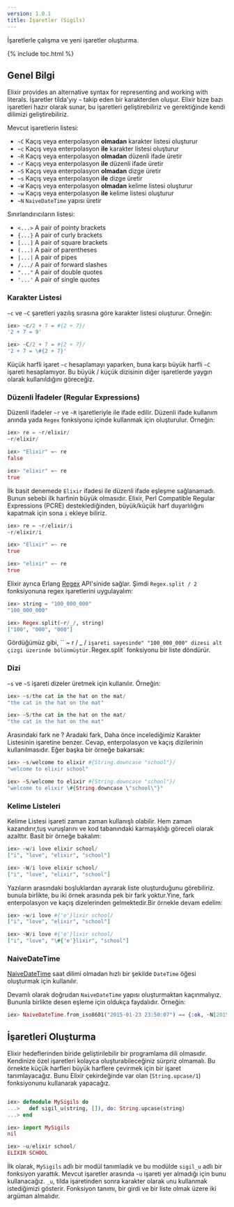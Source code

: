 ```yaml
---
version: 1.0.1
title: İşaretler (Sigils)
---
```


İşaretlerle çalışma ve yeni işaretler oluşturma.

{% include toc.html %}

## Genel Bilgi

Elixir provides an alternative syntax for representing and working with literals. İşaretler tilda'yıy `~` takip eden bir karakterden oluşur. Elixir bize bazı işaretleri hazır olarak sunar, bu işaretleri geliştirebiliriz ve gerektiğinde kendi dilimizi geliştirebiliriz.

Mevcut işaretlerin listesi:

  - `~C` Kaçış veya enterpolasyon **olmadan**  karakter listesi oluşturur
  - `~c` Kaçış veya enterpolasyon **ile**  karakter listesi oluşturur
  - `~R` Kaçış veya enterpolasyon **olmadan** düzenli ifade üretir
  - `~r` Kaçış veya enterpolasyon **ile** düzenli ifade üretir
  - `~S` Kaçış veya enterpolasyon **olmadan**  dizge üretir
  - `~s` Kaçış veya enterpolasyon **ile**  dizge üretir
  - `~W` Kaçış veya enterpolasyon **olmadan** kelime listesi oluşturur
  - `~w` Kaçış veya enterpolasyon **ile** kelime listesi oluşturur
  - `~N` `NaiveDateTime` yapısı üretir

Sınırlandırıcıların listesi:

  - `<...>` A pair of pointy brackets
  - `{...}` A pair of curly brackets
  - `[...]` A pair of square brackets
  - `(...)` A pair of parentheses
  - `|...|` A pair of pipes
  - `/.../` A pair of forward slashes
  - `"..."` A pair of double quotes
  - `'...'` A pair of single quotes

### Karakter Listesi

`~c` ve `~C` şaretleri yazılış sırasına göre karakter listesi oluşturur. Örneğin:

```elixir
iex> ~c/2 + 7 = #{2 + 7}/
'2 + 7 = 9'

iex> ~C/2 + 7 = #{2 + 7}/
'2 + 7 = \#{2 + 7}'
```

Küçük harfli işaret `~c` hesaplamayı yaparken, buna karşı büyük harfli `~C` işareti hesaplamıyor. Bu büyük / küçük dizisinin diğer işaretlerde yaygın olarak kullanıldığını göreceğiz.

### Düzenli İfadeler (Regular Expressions)

Düzenli ifadeler `~r` ve `~R` işaretleriyle ile ifade edilir. Düzenli ifade kullanım anında yada `Regex` fonksiyonu içinde kullanmak için oluşturulur. Örneğin:

```elixir
iex> re = ~r/elixir/
~r/elixir/

iex> "Elixir" =~ re
false

iex> "elixir" =~ re
true
```

İlk basit denemede `Elixir` ifadesi ile düzenli ifade eşleşme sağlanamadı. Bunun sebebi ilk harfinin büyük olmasıdır. Elixir,  Perl Compatible Regular Expressions (PCRE) desteklediğinden, büyük/küçük harf duyarlılığını kapatmak için sona `i` ekleye biliriz.

```elixir
iex> re = ~r/elixir/i
~r/elixir/i

iex> "Elixir" =~ re
true

iex> "elixir" =~ re
true
```

Elixir ayrıca Erlang [Regex](https://hexdocs.pm/elixir/Regex.html) API'sinide sağlar. Şimdi `Regex.split / 2` fonksiyonuna regex işaretlerini uygulayalım:
```elixir
iex> string = "100_000_000"
"100_000_000"

iex> Regex.split(~r/_/, string)
["100", "000", "000"]
```
Gördüğümüz gibi, `` ~ r / _ / ` işareti sayesinde" "100_000_000" dizesi alt çizgi üzerinde bölünmüştür. `Regex.split` fonksiyonu bir liste döndürür.


### Dizi

`~s` ve `~S` işareti dizeler üretmek için kullanılır. Örneğin:

```elixir
iex> ~s/the cat in the hat on the mat/
"the cat in the hat on the mat"

iex> ~S/the cat in the hat on the mat/
"the cat in the hat on the mat"
```

Arasındaki fark ne ? Aradaki fark, Daha önce incelediğimiz Karakter Listesinin işaretine benzer. Cevap, enterpolasyon ve kaçış dizilerinin kullanılmasıdır. Eğer başka bir örneğe bakarsak:

```elixir
iex> ~s/welcome to elixir #{String.downcase "school"}/
"welcome to elixir school"

iex> ~S/welcome to elixir #{String.downcase "school"}/
"welcome to elixir \#{String.downcase \"school\"}"
```

### Kelime Listeleri

Kelime Listesi işareti zaman zaman kullanışlı olabilir. Hem zaman kazandırır,tuş vuruşlarını ve kod tabanındaki karmaşıklığı göreceli olarak azalttır. Basit bir örneğe bakalım:

```elixir
iex> ~w/i love elixir school/
["i", "love", "elixir", "school"]

iex> ~W/i love elixir school/
["i", "love", "elixir", "school"]
```

Yazıların arasındaki boşluklardan ayırarak liste oluşturduğunu görebiliriz. bunula birlikte, bu iki örnek arasında pek bir fark yoktur.Yine, fark enterpolasyon ve kaçış dizelerinden gelmektedir.Bir örnekle devam edelim:

```elixir
iex> ~w/i love #{'e'}lixir school/
["i", "love", "elixir", "school"]

iex> ~W/i love #{'e'}lixir school/
["i", "love", "\#{'e'}lixir", "school"]
```

### NaiveDateTime

[NaiveDateTime](https://hexdocs.pm/elixir/NaiveDateTime.html) saat dilimi olmadan hızlı bir şekilde `DateTime` öğesi oluşturmak için kullanılır.

Devamlı olarak doğrudan `NaiveDateTime` yapısı oluşturmaktan kaçınmalıyız. Bununla birlikte desen eşleme için oldukça  faydalıdır. Örneğin:

```elixir
iex> NaiveDateTime.from_iso8601("2015-01-23 23:50:07") == {:ok, ~N[2015-01-23 23:50:07]}
```

## İşaretleri Oluşturma

Elixir hedeflerinden biride geliştirilebilir bir programlama dili olmasıdır. Kendinize özel işaretleri kolayca oluşturabileceğiniz sürpriz olmamalı. Bu örnekte küçük harfleri büyük harflere çevirmek için bir işaret tanımlayacağız. Bunu Elixir çekirdeğinde var olan (`String.upcase/1`) fonksiyonunu kullanarak yapacağız.

```elixir

iex> defmodule MySigils do
...>   def sigil_u(string, []), do: String.upcase(string)
...> end

iex> import MySigils
nil

iex> ~u/elixir school/
ELIXIR SCHOOL
```

İlk olarak, `MySigils` adlı bir modül tanımladık ve bu modülde `sigil_u` adlı bir fonksiyon yarattık.
Mevcut işaretler arasında `~u` işareti yer almadığı için bunu kullanacağız.
`_u`, tilda işaretinden sonra karakter olarak `u`nu kullanmak istediğimizi gösterir.
Fonksiyon tanımı, bir girdi ve bir liste olmak üzere iki argüman almalıdır.